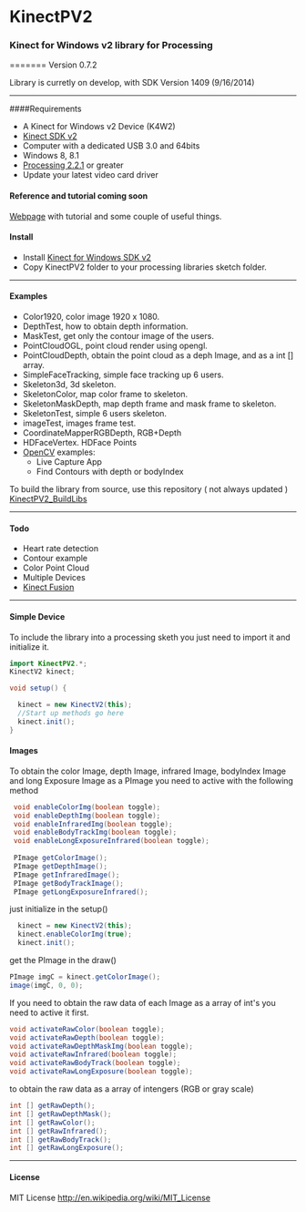 KinectPV2
==========

### Kinect for Windows v2 library for Processing

=======
Version 0.7.2

Library is curretly on develop, with SDK Version 1409 (9/16/2014)

---

####Requirements

- A Kinect for Windows v2 Device (K4W2)
- [Kinect SDK v2](http://www.microsoft.com/en-us/kinectforwindows/default.aspx)
- Computer with a dedicated USB 3.0 and 64bits
- Windows 8, 8.1
- [Processing 2.2.1](http://processing.org/) or greater
- Update your latest video card driver


#### Reference and tutorial coming soon

[Webpage](http://codigogenerativo.com/kinect-2-0-library-for-processing/) with tutorial and some couple of useful things. 
#### Install 

- Install [Kinect for Windows SDK v2](http://www.microsoft.com/en-us/kinectforwindows/default.aspx)
- Copy KinectPV2 folder to your processing libraries sketch folder. 


---

#### Examples

- Color1920, color image 1920 x 1080.
- DepthTest, how to obtain depth information.
- MaskTest, get only the contour image of the users.
- PointCloudOGL, point cloud render using opengl.
- PointCloudDepth, obtain the point cloud as a deph Image, and as a int [] array.
- SimpleFaceTracking, simple face tracking up 6 users.
- Skeleton3d, 3d skeleton.
- SkeletonColor, map color frame to skeleton.
- SkeletonMaskDepth, map depth frame and mask frame to skeleton.
- SkeletonTest, simple 6 users skeleton.
- imageTest, images frame test.
- CoordinateMapperRGBDepth, RGB+Depth
- HDFaceVertex. HDFace Points
- [OpenCV](https://github.com/atduskgreg/opencv-processing) examples:
  - Live Capture App
  - Find Contours with depth or bodyIndex


To build the library from source, use this repository ( not always updated ) [KinectPV2_BuildLibs](https://github.com/ThomasLengeling/KinectPV2_BuildLibs)

---

#### Todo

- Heart rate detection
- Contour example
- Color Point Cloud
- Multiple Devices
- [Kinect Fusion](http://msdn.microsoft.com/en-us/library/dn188670.aspx)

---

#### Simple Device

To include the library into a processing sketh you just need to import it and initialize it.

```java
import KinectPV2.*;
KinectV2 kinect;

void setup() {

  kinect = new KinectV2(this);
  //Start up methods go here
  kinect.init();
}
```

#### Images

To obtain the color Image, depth Image, infrared Image, bodyIndex Image and long Exposure Image as a PImage you need to active with the following method

```java
 void enableColorImg(boolean toggle);
 void enableDepthImg(boolean toggle);
 void enableInfraredImg(boolean toggle);
 void enableBodyTrackImg(boolean toggle);
 void enableLongExposureInfrared(boolean toggle);
 
 PImage getColorImage();
 PImage getDepthImage();
 PImage getInfraredImage();
 PImage getBodyTrackImage();
 PImage getLongExposureInfrared();
```
just initialize in the setup()

```java
  kinect = new KinectV2(this);
  kinect.enableColorImg(true);
  kinect.init();
```

get the PImage in the draw()

```java
PImage imgC = kinect.getColorImage();
image(imgC, 0, 0);
```

If you need to obtain the raw data of each Image as a array of int's you need to active it first.

```java
void activateRawColor(boolean toggle);
void activateRawDepth(boolean toggle);
void activateRawDepthMaskImg(boolean toggle);
void activateRawInfrared(boolean toggle);
void activateRawBodyTrack(boolean toggle);
void activateRawLongExposure(boolean toggle);
```

to obtain the raw data as a array of intengers (RGB or gray scale)

```java
int [] getRawDepth();
int [] getRawDepthMask();
int [] getRawColor();
int [] getRawInfrared();
int [] getRawBodyTrack();
int [] getRawLongExposure();
```

---

#### License

MIT License http://en.wikipedia.org/wiki/MIT_License


